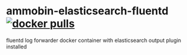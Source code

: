 # ammobin-elasticsearch-fluentd   [![docker pulls](https://img.shields.io/docker/pulls/ammobindotca/ammobin-elasticsearch-fluentd.svg)](https://hub.docker.com/r/ammobindotca/ammobin-elasticsearch-fluentd 'DockerHub')

fluentd log forwarder docker container with elasticsearch output plugin installed


